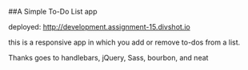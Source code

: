 
##A Simple To-Do List app

deployed: http://development.assignment-15.divshot.io


this is a responsive app in which you add or remove to-dos from a list.


Thanks goes to handlebars, jQuery, Sass, bourbon, and neat
